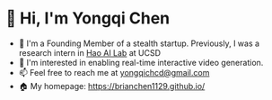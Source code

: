 # 👋 Hi, I'm Yongqi Chen

- 👋 I'm a Founding Member of a stealth startup. Previously, I was a research intern in [Hao AI Lab](https://hao-ai-lab.github.io/) at UCSD
- 👀 I'm interested in enabling real-time interactive video generation.
- 📫 Feel free to reach me at yongqichcd@gmail.com
- 🏠 My homepage: https://brianchen1129.github.io/

<!---
BrianChen1129/BrianChen1129 is a ✨ special ✨ repository because its `README.md` (this file) appears on your GitHub profile.
You can click the Preview link to take a look at your changes.
--->
